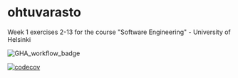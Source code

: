# ohtuvarasto
Week 1 exercises 2-13 for the course "Software Engineering" - University of Helsinki

![GHA_workflow_badge](https://github.com/virhe/ohtuvarasto/workflows/CI/badge.svg)

[![codecov](https://codecov.io/gh/virhe/ohtuvarasto/graph/badge.svg?token=YKWJS0TKSW)](https://codecov.io/gh/virhe/ohtuvarasto)
